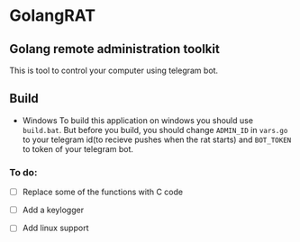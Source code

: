 # GolangRAT
## Golang remote administration toolkit
This is tool to control your computer using telegram bot.
## Build
- Windows
To build this application on windows you should use `build.bat`.
But before you build, you should change `ADMIN_ID` in `vars.go` to your telegram id(to recieve pushes when the rat starts) and `BOT_TOKEN` to token of your telegram bot.


### To do:

- [ ] Replace some of the functions with C code
- [ ] Add a keylogger
- [ ] Add linux support


